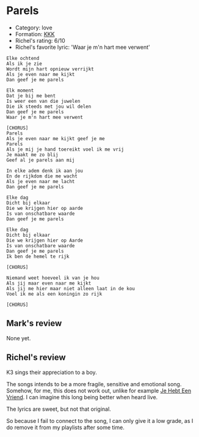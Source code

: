 # Parels

 * Category: love
 * Formation: [KKK](Kkk.md)
 * Richel's rating: 6/10
 * Richel's favorite lyric: 'Waar je m'n hart mee verwent'

```
Elke ochtend
Als ik je zie
Wordt mijn hart opnieuw verrijkt
Als je even naar me kijkt
Dan geef je me parels

Elk moment
Dat je bij me bent
Is weer een van die juwelen
Die ik steeds met jou wil delen
Dan geef je me parels
Waar je m'n hart mee verwent

[CHORUS]
Parels
Als je even naar me kijkt geef je me
Parels
Als je mij je hand toereikt voel ik me vrij
Je maakt me zo blij
Geef al je parels aan mij

In elke adem denk ik aan jou
En de rijkdom die me wacht
Als je even naar me lacht
Dan geef je me parels

Elke dag
Dicht bij elkaar
Die we krijgen hier op aarde
Is van onschatbare waarde
Dan geef je me parels

Elke dag
Dicht bij elkaar
Die we krijgen hier op Aarde
Is van onschatbare waarde
Dan geef je me parels
Ik ben de hemel te rijk

[CHORUS]

Niemand weet hoeveel ik van je hou
Als jij maar even naar me kijkt
Als jij me hier maar niet alleen laat in de kou
Voel ik me als een koningin zo rijk

[CHORUS]
```

## Mark's review

None yet.

## Richel's review

K3 sings their appreciation to a boy.

The songs intends to be a more fragile, sensitive and emotional
song. Somehow, for me, this does not work out, unlike for example
[Je Hebt Een Vriend](JeHebtEenVriend.md). I can imagine
this long being better when heard live. 

The lyrics are sweet, but not that original. 

So because I fail to connect to the song, 
I can only give it a low grade, as I do remove it from my
playlists after some time.






